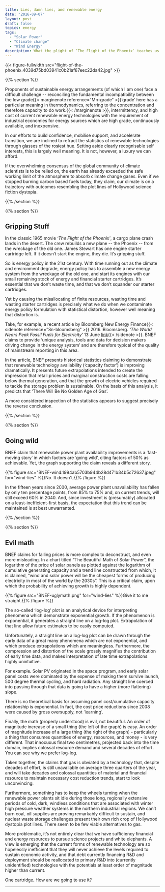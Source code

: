 ```yaml
---
title: Lies, damn lies, and renewable energy
date: "2016-09-07"
layout: post
draft: false
topics: energy
tags:
  - "Solar Power"
  - "Climate change"
  - "Wind Energy"
description: What the plight of ‘The Flight of the Phoenix’ teaches us about the claims for renewable technologies.
---
```


{{< figure-fullwidth src="flight-of-the-phoenix.4039d75bd03941c0b21af87eec22da42.jpg" >}}



{{% section %}}

Proponents of sustainable energy arrangements (of which I am one) face a difficult challenge -- reconciling the  fundamental incompatibility between the low grade{{< marginenote reference="Mn-grade" >}}‘grade’ here has a particular meaning in thermodynamics, referring to the concentration and therefore capacity to do work.{{< /marginenote >}}, intermittency, and high cost of current renewable energy technologies with the requirement of industrial economies for energy sources which are high grade, continuously available, and inexpensive.

In our efforts to build confidence, mobilise support, and accelerate transition, we are inclined to refract the statistics of renewable technologies through glasses of the rosiest hue. Setting aside clearly recognisable self interests, this is largely well meaning. It is not, however, a luxury we can afford.

If the overwhelming consensus of the global community of climate scientists is to be relied on, the earth has already exceeded the safe working limit of the atmosphere to absorb climate change gases. Even if we stopped burning carbon based fuels today, they claim, our climate is on a trajectory with outcomes resembling the plot lines of Hollywood science fiction dystopia.

{{% /section %}}

{{% section %}}

## Gripping Stuff

In the classic 1965 movie _‘The Flight of the Phoenix'_, a cargo plane crash lands in the desert. The crew rebuilds a new plane -- the Phoenix -- from the wreckage of the old one. James Stewart has one engine starter cartridge left. If it doesn’t start the engine, they die. It’s gripping stuff.

So is energy policy in the 21st century. With time running out as the climate and environment degrade, energy policy has to assemble a new energy system from the wreckage of the old one, and start its engines with our small remaining stock of energy and financial starter cartridges.  It’s essential that we don’t waste time, and that we don’t squander our starter cartridges.

Yet by causing the misallocating of finite resources, wasting time and wasting starter cartridges is precisely what we do when we contaminate energy policy formulation with statistical distortion, however well meaning that distortion is.

Take, for example, a recent article by Bloomberg New Energy Finance{{< sidenote reference="Sn-bloomsberg" >}} 2016. Bloomsberg. <I>‘The World Nears Peak Fossil Fuels for Electricity’</I> 13 June <a href="https://www.bloomberg.com/news/articles/2016-06-13/we-ve-almost-reached-peak-fossil-fuels-for-electricity">link</a>{{< /sidenote >}}. BNEF claims to provide ‘unique analysis, tools and data for decision makers driving change in the energy system’ and are therefore typical of the quality of mainstream reporting in this area.

In the article, BNEF presents historical statistics claiming to demonstrate that renewable technology availability (‘capacity factor’) is improving dramatically. It presents future extrapolations intended to create the impression that retail prices and marginal construction costs are falling below thermal generation, and that the growth of electric vehicles required to tackle the storage problem is sustainable. On the basis of this analysis, it predicts that ‘There Will Be No Golden Age of Gas’.

A more considered inspection of the statistics appears to suggest precisely the reverse conclusion.

{{% /section %}}

{{% section %}}

## Going wild

BNEF claim that renewable power plant availability improvements is a ‘fast-moving story’ in which factors are ‘going wild’, citing factors of 50% as achievable. Yet, the graph supporting the claim reveals a different story.


{{% figure src="BNEF-wind.1994ab5703b944b28d471b34b5c72637.jpeg" for="wind-lies" %}}No. It doesn't.{{% /figure %}}


In the fifteen years since 2000, average power plant unavailability has fallen by only ten percentage points, from 85% to 75% and, on current trends, will still exceed 60% in 2040. And, since investment is (presumably) allocated on a least-inefficient-first basis, the expectation that this trend can be maintained is at best unwarranted.  

{{% /section %}}

{{% section %}}

## Evil math

BNEF claims for falling prices is more complex to deconstruct, and even more misleading. In a chart titled “The Beautiful Math of Solar Power”, the logarithm of the price of solar panels as plotted against the logarithm of cumulative generating capacity and a trend line constructed from which, it is claimed, “wind and solar power will be the cheapest forms of producing electricity in most of the world by the 2030s”. This is a critical claim, upon which the probability of achieving growth is highly dependent.

{{% figure src="BNEF-uglymath.png" for="wind-lies" %}}Give it to me straight.{{% /figure %}}



The so-called ‘log-log’ plot is an analytical device for interpreting phenomena which demonstrate exponential growth. If the phenomenon is exponential, it generates a straight line on a log-log plot. Extrapolation of that line allow future estimates to be easily computed.

Unfortunately, a straight line on a log-log plot can be drawn through the early data of a great many phenomena which are not exponential, and which produce extrapolations which are meaningless. Furthermore, the compression and distortion of the scale grossly magnifies the contribution of early time data, and makes interpretation of late time extrapolations highly unintuitive.

For example. Solar PV originated in the space program, and early solar panel costs were dominated by the expense of making them survive launch, 500 degree thermal cycling, and hard radiation. Any straight line coerced into passing through that data is going to have a higher (more flattering) slope.

There is no theoretical basis for assuming panel cost/cumulative capacity relationship is exponential. In fact, the cost price reductions since 2008 were caused by gross oversupply, not ‘learning’.

Finally, the math (properly understood) is evil, not beautiful.  An order of magnitude increase of a small thing (the left of the graph) is easy. An order of magnitude increase of a large thing (the right of the graph) - particularly a thing that consumes quantities of energy, resources, and money - is very different. That innocuous final two centimetres, projected back into the time domain, implies colossal resource demand and several decades of effort. You can see why we prefer log-log.

Taken together, the claims that gas is obviated by a technology that, despite decades of effort, is still unavailable on average three quarters of the year, and will take decades and colossal quantities of material and financial resource to maintain necessary cost reduction trends, start to look unconvincing.

Furthermore, something has to keep the wheels turning when the renewable power plants sit idle during those long, regionally extensive periods of cold, dark, windless conditions that are associated with winter high pressure weather systems in the northern industrial regions. We can’t burn coal, oil supplies are proving remarkably difficult to sustain, and nuclear waste storage challenges present their own rich crop of Hollywood dystopia plot lines. There seem to be few viable alternatives to gas.

More problematic, it’s not entirely clear that we have sufficiency financial and energy resources to pursue science projects and white elephants. A view is emerging that the current forms of renewable technology are so hopelessly inefficient that they will never achieve the levels required to sustain economic activity, and that debt currently financing R&D and deployment should be reallocated to primary R&D into (currently unidentified) technologies with the potentials at least order of magnitude higher than current.

One cartridge. How are we going to use it?

<hr/>
